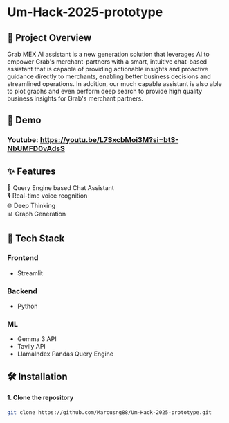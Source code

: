 # Um-Hack-2025-prototype

## 🚀 Project Overview
Grab MEX AI assistant is a new generation solution that leverages AI to empower Grab's merchant-partners with a smart, intuitive chat-based assistant that is capable of providing actionable insights and proactive guidance directly to merchants, enabling better business decisions and streamlined operations. In addition, our much capable assistant is also able to plot graphs and even perform deep search to provide high quality business insights for Grab's merchant partners. 

## 🎥 Demo
### Youtube: https://youtu.be/L7SxcbMoi3M?si=btS-NbUMFD0vAdsS

## ✨ Features
🤖 Query Engine based Chat Assistant  
🎙️ Real-time voice reognition  
🌐 Deep Thinking  
📊 Graph Generation  

## 🧰 Tech Stack
### Frontend
- Streamlit

### Backend
- Python

### ML
- Gemma 3 API
- Tavily API
- LlamaIndex Pandas Query Engine

## 🛠️ Installation
#### 1. Clone the repository
```bash
git clone https://github.com/Marcusng88/Um-Hack-2025-prototype.git
